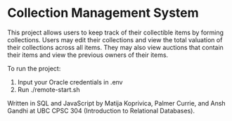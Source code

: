 # Collection Management System

This project allows users to keep track of their collectible items by forming collections. Users may edit their collections and view the total valuation of their collections across all items. They may also view auctions that contain their items and view the previous owners of their items.

To run the project:
1. Input your Oracle credentials in .env
2. Run ./remote-start.sh

Written in SQL and JavaScript by Matija Koprivica, Palmer Currie, and Ansh Gandhi at UBC CPSC 304 (Introduction to Relational Databases).
